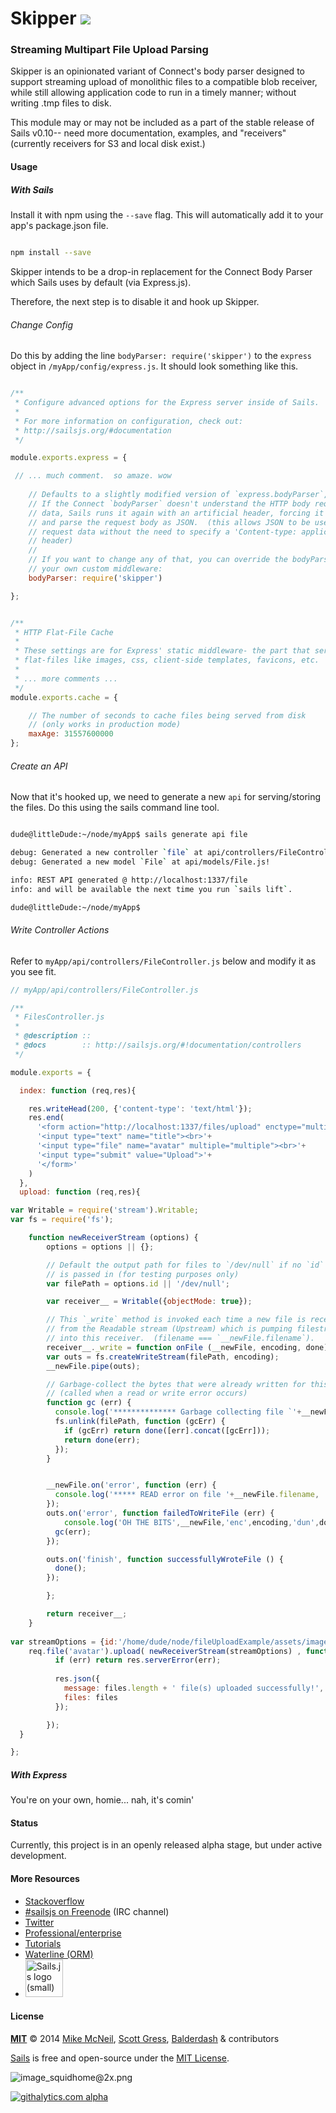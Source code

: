 Skipper ![](http://i.imgur.com/RfxxWzT.png)
===========

### Streaming Multipart File Upload Parsing 

Skipper is an opinionated variant of Connect's body parser designed to support streaming upload of monolithic files to a compatible blob receiver, while still allowing application code to run in a timely manner; without writing .tmp files to disk.


This module may or may not be included as a part of the stable release of Sails v0.10-- need more documentation, examples, and "receivers" (currently receivers for S3 and local disk exist.)

#### Usage

##### With Sails

Install it with npm using the `--save` flag.  This will automatically add it to your app's package.json file. 

```sh

npm install --save

```

Skipper intends to be a drop-in replacement for the Connect Body Parser which Sails uses by default (via Express.js).  

Therefore, the next step is to disable it and hook up Skipper.


###### Change Config

Do this by adding the line `bodyParser: require('skipper')` to the `express` object in `/myApp/config/express.js`.  It should look something like this.

```javascript

/**
 * Configure advanced options for the Express server inside of Sails.
 *
 * For more information on configuration, check out:
 * http://sailsjs.org/#documentation
 */

module.exports.express = {

 // ... much comment.  so amaze. wow
 
	// Defaults to a slightly modified version of `express.bodyParser`, i.e.:
	// If the Connect `bodyParser` doesn't understand the HTTP body request 
	// data, Sails runs it again with an artificial header, forcing it to try
	// and parse the request body as JSON.  (this allows JSON to be used as your
	// request data without the need to specify a 'Content-type: application/json'
	// header)
	// 
	// If you want to change any of that, you can override the bodyParser with
	// your own custom middleware:
	bodyParser: require('skipper')

};


/**
 * HTTP Flat-File Cache
 * 
 * These settings are for Express' static middleware- the part that serves
 * flat-files like images, css, client-side templates, favicons, etc.
 *
 * ... more comments ...
 */
module.exports.cache = {

	// The number of seconds to cache files being served from disk
	// (only works in production mode)
	maxAge: 31557600000
};


```

###### Create an API

Now that it's hooked up, we need to generate a new `api` for serving/storing the files.  Do this using the sails command line tool.

```sh

dude@littleDude:~/node/myApp$ sails generate api file

debug: Generated a new controller `file` at api/controllers/FileController.js!
debug: Generated a new model `File` at api/models/File.js!

info: REST API generated @ http://localhost:1337/file
info: and will be available the next time you run `sails lift`.

dude@littleDude:~/node/myApp$ 

```

###### Write Controller Actions

Refer to `myApp/api/controllers/FileController.js` below and modify it as you see fit.

```javascript 
// myApp/api/controllers/FileController.js

/**
 * FilesController.js 
 *
 * @description ::
 * @docs        :: http://sailsjs.org/#!documentation/controllers
 */

module.exports = {

  index: function (req,res){

    res.writeHead(200, {'content-type': 'text/html'});
    res.end(
      '<form action="http://localhost:1337/files/upload" enctype="multipart/form-data" method="post">'+
      '<input type="text" name="title"><br>'+
      '<input type="file" name="avatar" multiple="multiple"><br>'+
      '<input type="submit" value="Upload">'+
      '</form>'
    )
  },
  upload: function (req,res){

var Writable = require('stream').Writable;
var fs = require('fs');

    function newReceiverStream (options) {
        options = options || {};

        // Default the output path for files to `/dev/null` if no `id` option
        // is passed in (for testing purposes only)
        var filePath = options.id || '/dev/null';

        var receiver__ = Writable({objectMode: true});

        // This `_write` method is invoked each time a new file is received
        // from the Readable stream (Upstream) which is pumping filestreams
        // into this receiver.  (filename === `__newFile.filename`).
        receiver__._write = function onFile (__newFile, encoding, done) {
        var outs = fs.createWriteStream(filePath, encoding);
        __newFile.pipe(outs);

        // Garbage-collect the bytes that were already written for this file.
        // (called when a read or write error occurs)
        function gc (err) {
          console.log('************** Garbage collecting file `'+__newFile.filename+'` located @ '+filePath+'...');
          fs.unlink(filePath, function (gcErr) {
            if (gcErr) return done([err].concat([gcErr]));
            return done(err);
          });
        }


        __newFile.on('error', function (err) {
          console.log('***** READ error on file '+__newFile.filename, '::',err);
        });
        outs.on('error', function failedToWriteFile (err) {
        	console.log('OH THE BITS',__newFile,'enc',encoding,'dun',done);
          gc(err);
        });

        outs.on('finish', function successfullyWroteFile () {
          done();
        });

        };

        return receiver__;
    }
    
var streamOptions = {id:'/home/dude/node/fileUploadExample/assets/images/shitBird.jpeg'};
    req.file('avatar').upload( newReceiverStream(streamOptions) , function (err, files) {
          if (err) return res.serverError(err);
        
          res.json({
            message: files.length + ' file(s) uploaded successfully!',
            files: files
          });

        });
  }

};


```

##### With Express

You're on your own, homie... nah, it's comin'


#### Status

Currently, this project is in an openly released alpha stage, but under active development.


#### More Resources

- [Stackoverflow](http://stackoverflow.com/questions/tagged/sails.js)
- [#sailsjs on Freenode](http://webchat.freenode.net/) (IRC channel)
- [Twitter](https://twitter.com/sailsjs)
- [Professional/enterprise](https://github.com/balderdashy/sails-docs/blob/master/FAQ.md#are-there-professional-support-options)
- [Tutorials](https://github.com/balderdashy/sails-docs/blob/master/FAQ.md#where-do-i-get-help)
- [Waterline (ORM)](http://github.com/balderdashy/waterline)
- <a href="http://sailsjs.org" target="_blank" title="Node.js framework for building realtime APIs."><img src="https://github-camo.global.ssl.fastly.net/9e49073459ed4e0e2687b80eaf515d87b0da4a6b/687474703a2f2f62616c64657264617368792e6769746875622e696f2f7361696c732f696d616765732f6c6f676f2e706e67" width=60 alt="Sails.js logo (small)"/></a>



#### License

**[MIT](./LICENSE)**
&copy; 2014
[Mike McNeil](http://michaelmcneil.com), [Scott Gress](https://github.com/sgress454), [Balderdash](http://balderdash.co) & contributors

[Sails](http://sailsjs.org) is free and open-source under the [MIT License](http://sails.mit-license.org/).


![image_squidhome@2x.png](http://i.imgur.com/RIvu9.png) 
 

[![githalytics.com alpha](https://cruel-carlota.pagodabox.com/a22d3919de208c90c898986619efaa85 "githalytics.com")](http://githalytics.com/balderdashy/file-parser)
